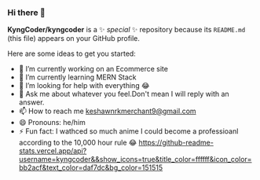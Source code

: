 ### Hi there 👋


**KyngCoder/kyngcoder** is a ✨ _special_ ✨ repository because its `README.md` (this file) appears on your GitHub profile.

Here are some ideas to get you started:

- 🔭 I’m currently working on an Ecommerce site
- 🌱 I’m currently learning MERN Stack
- 🤔 I’m looking for help with everything 😂
- 💬 Ask me about whatever you feel.Don't mean I will reply with an answer.
- 📫 How to reach me keshawnrkmerchant9@gmail.com
- 😄 Pronouns: he/him
- ⚡ Fun fact: I wathced so much anime I could become a professioanl according to the 10,000 hour rule 😂
https://github-readme-stats.vercel.app/api?username=kyngcoder&&show_icons=true&title_color=ffffff&icon_color=bb2acf&text_color=daf7dc&bg_color=151515
